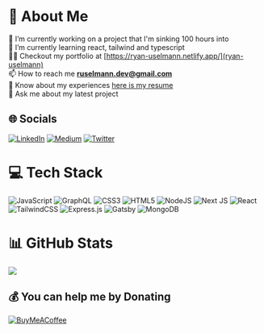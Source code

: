 # 💫 About Me

🔭 I’m currently working on a project that I'm sinking 100 hours into<br>🌱 I’m currently learning react, tailwind and typescript<br>👨‍💻 Checkout my portfolio at [https://ryan-uselmann.netlify.app/](ryan-uselmann)<br>📫 How to reach me **ruselmann.dev@gmail.com**<br>📄 Know about my experiences [here is my resume](https://docs.google.com/document/d/e/2PACX-1vRBPQ4pqq54Esc6ZvZka-L39fA9fIS8qNzy9U74loOs62kWxG20m-bkRnxXXOZd9ZrAGQjj56WnnEep/pub)<br>💬 Ask me about my latest project

## 🌐 Socials

[![LinkedIn](https://img.shields.io/badge/LinkedIn-%230077B5.svg?logo=linkedin&logoColor=white)](https://linkedin.com/in/ryan-uselmann) [![Medium](https://img.shields.io/badge/Medium-12100E?logo=medium&logoColor=white)](https://medium.com/@siriusscaper) [![Twitter](https://img.shields.io/badge/Twitter-%231DA1F2.svg?logo=Twitter&logoColor=white)](https://twitter.com/siriusscaper)

# 💻 Tech Stack

![JavaScript](https://img.shields.io/badge/javascript-%23323330.svg?style=flat-square&logo=javascript&logoColor=%23F7DF1E) ![GraphQL](https://img.shields.io/badge/-GraphQL-E10098?style=flat-square&logo=graphql&logoColor=white) ![CSS3](https://img.shields.io/badge/css3-%231572B6.svg?style=flat-square&logo=css3&logoColor=white) ![HTML5](https://img.shields.io/badge/html5-%23E34F26.svg?style=flat-square&logo=html5&logoColor=white) ![NodeJS](https://img.shields.io/badge/node.js-6DA55F?style=flat-square&logo=node.js&logoColor=white) ![Next JS](https://img.shields.io/badge/Next-black?style=flat-square&logo=next.js&logoColor=white) ![React](https://img.shields.io/badge/react-%2320232a.svg?style=flat-square&logo=react&logoColor=%2361DAFB) ![TailwindCSS](https://img.shields.io/badge/tailwindcss-%2338B2AC.svg?style=flat-square&logo=tailwind-css&logoColor=white) ![Express.js](https://img.shields.io/badge/express.js-%23404d59.svg?style=flat-square&logo=express&logoColor=%2361DAFB) ![Gatsby](https://img.shields.io/badge/Gatsby-%23663399.svg?style=flat-square&logo=gatsby&logoColor=white) ![MongoDB](https://img.shields.io/badge/MongoDB-%234ea94b.svg?style=flat-square&logo=mongodb&logoColor=white)

# 📊 GitHub Stats

![](https://github-readme-stats.vercel.app/api?username=SiriusScaper&theme=material-palenight&hide_border=true&include_all_commits=true&count_private=true)<br/>
<!-- ![](https://github-readme-streak-stats.herokuapp.com/?user=SiriusScaper&theme=material-palenight&hide_border=true)<br/> -->

## 💰 You can help me by Donating

[![BuyMeACoffee](https://img.shields.io/badge/Buy%20Me%20a%20Coffee-ffdd00?style=for-the-badge&logo=buy-me-a-coffee&logoColor=black)](https://buymeacoffee.com/https://www.buymeacoffee.com/siriusscaper)

  <!-- Proudly created with GPRM ( https://gprm.itsvg.in ) -->
